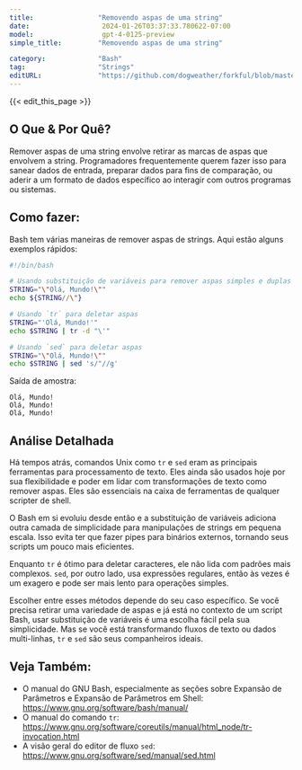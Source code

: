 ```yaml
---
title:                "Removendo aspas de uma string"
date:                  2024-01-26T03:37:33.780622-07:00
model:                 gpt-4-0125-preview
simple_title:         "Removendo aspas de uma string"

category:             "Bash"
tag:                  "Strings"
editURL:              "https://github.com/dogweather/forkful/blob/master/content/pt/bash/removing-quotes-from-a-string.md"
---
```


{{< edit_this_page >}}

## O Que & Por Quê?
Remover aspas de uma string envolve retirar as marcas de aspas que envolvem a string. Programadores frequentemente querem fazer isso para sanear dados de entrada, preparar dados para fins de comparação, ou aderir a um formato de dados específico ao interagir com outros programas ou sistemas.

## Como fazer:
Bash tem várias maneiras de remover aspas de strings. Aqui estão alguns exemplos rápidos:

```Bash
#!/bin/bash

# Usando substituição de variáveis para remover aspas simples e duplas
STRING="\"Olá, Mundo!\""
echo ${STRING//\"}

# Usando `tr` para deletar aspas
STRING="'Olá, Mundo!'"
echo $STRING | tr -d "\'"

# Usando `sed` para deletar aspas
STRING="\"Olá, Mundo!\""
echo $STRING | sed 's/"//g'
```

Saída de amostra:

```
Olá, Mundo!
Olá, Mundo!
Olá, Mundo!
```

## Análise Detalhada
Há tempos atrás, comandos Unix como `tr` e `sed` eram as principais ferramentas para processamento de texto. Eles ainda são usados hoje por sua flexibilidade e poder em lidar com transformações de texto como remover aspas. Eles são essenciais na caixa de ferramentas de qualquer scripter de shell.

O Bash em si evoluiu desde então e a substituição de variáveis adiciona outra camada de simplicidade para manipulações de strings em pequena escala. Isso evita ter que fazer pipes para binários externos, tornando seus scripts um pouco mais eficientes.

Enquanto `tr` é ótimo para deletar caracteres, ele não lida com padrões mais complexos. `sed`, por outro lado, usa expressões regulares, então às vezes é um exagero e pode ser mais lento para operações simples.

Escolher entre esses métodos depende do seu caso específico. Se você precisa retirar uma variedade de aspas e já está no contexto de um script Bash, usar substituição de variáveis é uma escolha fácil pela sua simplicidade. Mas se você está transformando fluxos de texto ou dados multi-linhas, `tr` e `sed` são seus companheiros ideais.

## Veja Também:
- O manual do GNU Bash, especialmente as seções sobre Expansão de Parâmetros e Expansão de Parâmetros em Shell: https://www.gnu.org/software/bash/manual/
- O manual do comando `tr`: https://www.gnu.org/software/coreutils/manual/html_node/tr-invocation.html
- A visão geral do editor de fluxo `sed`: https://www.gnu.org/software/sed/manual/sed.html

